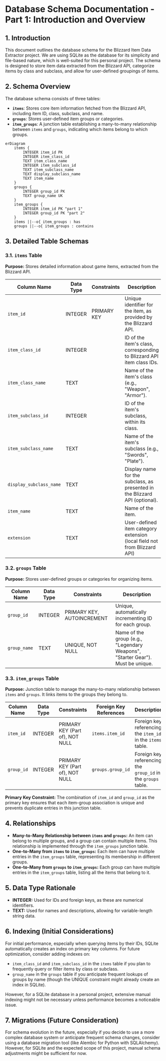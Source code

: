 # Database Schema Documentation - Part 1: Introduction and Overview

## 1. Introduction

This document outlines the database schema for the Blizzard Item Data Extractor project. We are using SQLite as the database for its simplicity and file-based nature, which is well-suited for this personal project. The schema is designed to store item data extracted from the Blizzard API, categorize items by class and subclass, and allow for user-defined groupings of items.

## 2. Schema Overview

The database schema consists of three tables:

* **`items`**: Stores core item information fetched from the Blizzard API, including item ID, class, subclass, and name.
* **`groups`**: Stores user-defined item groups or categories.
* **`item_groups`**: A junction table establishing a many-to-many relationship between `items` and `groups`, indicating which items belong to which groups.

```mermaid
erDiagram
    items {
        INTEGER item_id PK
        INTEGER item_class_id
        TEXT item_class_name
        INTEGER item_subclass_id
        TEXT item_subclass_name
        TEXT display_subclass_name
        TEXT item_name
    }
    groups {
        INTEGER group_id PK
        TEXT group_name UK
    }
    item_groups {
        INTEGER item_id PK "part 1"
        INTEGER group_id PK "part 2"
    }
    items ||--o{ item_groups : has
    groups ||--o{ item_groups : contains
```

## 3. Detailed Table Schemas

### 3.1. `items` Table

**Purpose:** Stores detailed information about game items, extracted from the Blizzard API.

| Column Name             | Data Type | Constraints    | Description                                                                 |
| ----------------------- | --------- | -------------- | --------------------------------------------------------------------------- |
| `item_id`               | INTEGER   | PRIMARY KEY    | Unique identifier for the item, as provided by the Blizzard API.             |
| `item_class_id`         | INTEGER   |                | ID of the item's class, corresponding to Blizzard API item class IDs.        |
| `item_class_name`       | TEXT      |                | Name of the item's class (e.g., "Weapon", "Armor").                          |
| `item_subclass_id`      | INTEGER   |                | ID of the item's subclass, within its class.                                |
| `item_subclass_name`    | TEXT      |                | Name of the item's subclass (e.g., "Swords", "Plate").                        |
| `display_subclass_name` | TEXT      |                | Display name for the subclass, as presented in the Blizzard API (optional). |
| `item_name`             | TEXT      |                | Name of the item.                                                            |
| `extension`             | TEXT      |                | User-defined item category extension (local field not from Blizzard API)     |

### 3.2. `groups` Table

**Purpose:** Stores user-defined groups or categories for organizing items.

| Column Name  | Data Type | Constraints        | Description                                                              |
| ------------ | --------- | ------------------ | ------------------------------------------------------------------------ |
| `group_id`   | INTEGER   | PRIMARY KEY, AUTOINCREMENT | Unique, automatically incrementing ID for each group.                       |
| `group_name` | TEXT      | UNIQUE, NOT NULL     | Name of the group (e.g., "Legendary Weapons", "Starter Gear"). Must be unique. |

### 3.3. `item_groups` Table

**Purpose:** Junction table to manage the many-to-many relationship between `items` and `groups`. It links items to the groups they belong to.

| Column Name | Data Type | Constraints                     | Foreign Key References | Description                                                                 |
| ----------- | --------- | ------------------------------- | ---------------------- | --------------------------------------------------------------------------- |
| `item_id`   | INTEGER   | PRIMARY KEY (Part of), NOT NULL | `items.item_id`        | Foreign key referencing the `item_id` in the `items` table.                |
| `group_id`  | INTEGER   | PRIMARY KEY (Part of), NOT NULL | `groups.group_id`       | Foreign key referencing the `group_id` in the `groups` table.               |

**Primary Key Constraint:** The combination of `item_id` and `group_id` as the primary key ensures that each item-group association is unique and prevents duplicate entries in this junction table.

## 4. Relationships

* **Many-to-Many Relationship between `items` and `groups`:**  An item can belong to multiple groups, and a group can contain multiple items. This relationship is implemented through the `item_groups` junction table.
* **One-to-Many from `items` to `item_groups`:**  Each item can have multiple entries in the `item_groups` table, representing its membership in different groups.
* **One-to-Many from `groups` to `item_groups`:** Each group can have multiple entries in the `item_groups` table, listing all the items that belong to it.

## 5. Data Type Rationale

* **INTEGER:** Used for IDs and foreign keys, as these are numerical identifiers.
* **TEXT:** Used for names and descriptions, allowing for variable-length string data.

## 6. Indexing (Initial Considerations)

For initial performance, especially when querying items by their IDs, SQLite automatically creates an index on primary key columns.  For future optimization, consider adding indexes on:

* `item_class_id` and `item_subclass_id` in the `items` table if you plan to frequently query or filter items by class or subclass.
* `group_name` in the `groups` table if you anticipate frequent lookups of groups by name (though the UNIQUE constraint might already create an index in SQLite).

However, for a SQLite database in a personal project, extensive manual indexing might not be necessary unless performance becomes a noticeable issue.

## 7. Migrations (Future Consideration)

For schema evolution in the future, especially if you decide to use a more complex database system or anticipate frequent schema changes, consider using a database migration tool (like Alembic for Python with SQLAlchemy). However, for SQLite and the expected scope of this project, manual schema adjustments might be sufficient for now.

